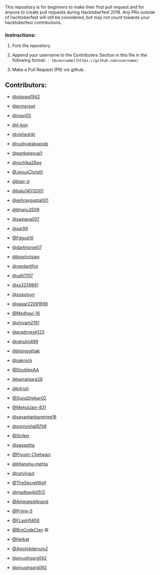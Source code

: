  This repository is for beginners to make their first pull request and for anyone to create pull requests during Hacktoberfest 2018. Any PRs outside of hacktoberfest will still be considered, but may not count towards your hacktoberfest contributions.


### Instructions:

1. Fork the repository.

2. Append your username to the Contributers Section in this file in the following format:
	`- [@username](https://github.com/username)`
3. Make a Pull Request (PR) via github.

## Contributors:

- [@ojaswa1942](https://github.com/ojaswa1942)

- [@prmsrswt](https://github.com/prmsrswt)

- [@mavi05](https://github.com/mavi05)

- [@ji-kun](https://github.com/ji-kun)

- [@visheshkl](https://github.com/visheshkl)

- [@rushyataksande](https://github.com/rushyataksande)

- [@pankajgoyal1](https://github.com/pankajgoyal1)

- [@ruchika28ag](https://github.com/ruchika28ag)

- [@JesusChrist0](https://github.com/jesuschrist0)

- [@blair-d](https://github.com/blair-d)

- [@balu14012001](https://github.com/BALAJIRAO676)

- [@ashraygupta001](http://github.com/ashraygupta001)

- [@bhanu3509](https://github.com/bhanu3509)

- [@sastava007](https://github.com/sastava007)

- [@sar99](https://github.com/sar99)

- [@Fdgod10](https://github.com/Fdgod10)

- [@darkhorse07](https://github.com/darkhorse)

- [@bigshotsam](https://github.com/bigshotsam)

- [@verdantfire](https://github.com/verdantfire)

- [@udit1707](https://github.com/udit1707)

- [@ss3239891](https://github.com/ss3239891)

- [@xzaviourr](https://github.com/xzaviourr)

- [@sagar22091998](https://github.com/sagar22091998)

- [@Medhavi-16](https://github.com/Medhavi-16)

- [@shivam2191](https://github.com/shivam2191)

- [@pradnyesh123](https://github.com/pradnyesh123)

- [@rahulm499](https://github.com/rahulm499)

- [@bipinpathak](https://github.com/bipinpathak)

- [@sakrock](https://github.com/sakrock)

- [@DoublexAA](https://github.com/DoublexAA)

- [@kamalgarg28](https://github.com/kamalgarg28)

- [@bitrish](https://github.com/bitrish)

- [@GunaShekar02](https://github.com/GunaShekar02)

- [@MehulJain-831](https://github.com/MehulJain-831)

- [@sayantanbanerjee16](https://github.com/sayantanbanerjee16)

- [@sonivishal9708](https://github.com/sonivishal9708)

- [@Striker](https://github.com/Striker)

- [@sagastha](https://github.com/sagastha)

- [@Piyush-Chetwani](https://github.com/Piyush-Chetwani)

- [@hitanshu-mehta](https://github.com/hitanshu-mehta)

- [@rutvijraut](https://github.com/rutvijraut)

- [@TheSecretWolf](https://github.com/TheSecretWolf)

- [@madhavik0512](https://github.com/madhavik0512)

- [@AnimatedAnand](https://github.com/AnimatedAnand)

- [@Prime-5](https://github.com/Prime-5)

- [@FLasH5858](https://github.com/FLasH5858)

- [@BroCodeClan](https://github.com/BroCodeClan) :smile:

- [@Helkat](https://github.com/Helkat)

- [@4molybdenum2](https://github.com/4molybdenum2)
- [@piyushgarg092](https://github.com/piyushgarg092)
- [@piyushgarg092](https://github.com/piyushgarg092)

